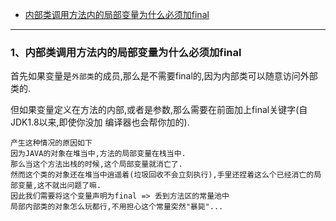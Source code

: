  - [内部类调用方法内的局部变量为什么必须加final](#1)
 
***

### 1、内部类调用方法内的局部变量为什么必须加final

首先如果变量是`外部类`的成员,那么是不需要final的,因为内部类可以随意访问外部类的.

但如果变量定义在方法的内部,或者是参数,那么需要在前面加上final关键字(自JDK1.8以来,即使你没加 编译器也会帮你加的).

    产生这种情况的原因如下
    因为JAVA的对象在堆当中,方法的局部变量在栈当中.
    那么当这个方法出栈的时候,这个局部变量就消亡了.
    然而这个类的对象还在堆当中逍遥着(垃圾回收不会立刻执行),手里还捏着这么个已经消亡的局部变量,这不就出问题了嘛.
    因此我们需要将这个变量声明为final => 丢到方法区的常量池中 
    局部内部类的对象怎么玩都行,不用担心这个常量突然"暴毙"...
